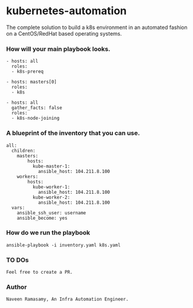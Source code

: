 # kubernetes-automation
The complete solution to build a k8s environment in an automated fashion on a CentOS/RedHat based operating systems. 


### How will your main playbook looks.

```---
- hosts: all
  roles: 
  - k8s-prereq

- hosts: masters[0]
  roles:
  - k8s

- hosts: all
  gather_facts: false
  roles:
  - k8s-node-joining
```

### A blueprint of the inventory that you can use.

```---
all:
  children:
    masters:
        hosts:
          kube-master-1:
            ansible_host: 104.211.8.100
    workers:
        hosts:
          kube-worker-1:
            ansible_host: 104.211.8.100
          kube-worker-2:
            ansible_host: 104.211.8.100
  vars:
    ansible_ssh_user: username
    ansible_become: yes
```

### How do we run the playbook

```
ansible-playbook -i inventory.yaml k8s.yaml
```

### TO DOs

```Want to contribute or find a Bug? Great!
Feel free to create a PR.
```

### Author
```
Naveen Ramasamy, An Infra Automation Engineer.
```